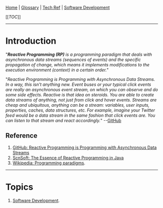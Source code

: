 [Home](/Slalom-LLC/Slalom-Consulting) | [Glossary](/Glossary) | [Tech Ref](/Tech-Ref) | [Software Development](/Tech-Ref/Software-Development) 

[[_TOC_]]

---
# Introduction
"_***Reactive Programming (RP)*** is a programming paradigm that deals with asynchronous data streams (sequences of events) and the specific propagation of change, which means it implements modifications to the execution environment (context) in a certain order._"

"_Reactive Programming is Programming with Asynchronous Data Streams. In a way, this isn't anything new. Event buses or your typical click events are really an asynchronous event stream, on which you can observe and do some side effects. Reactive is that idea on steroids. You are able to create data streams of anything, not just from click and hover events. Streams are cheap and ubiquitous, anything can be a stream: variables, user inputs, properties, caches, data structures, etc. For example, imagine your Twitter feed would be a data stream in the same fashion that click events are. You can listen to that stream and react accordingly._" --[GitHub](https://gist.github.com/staltz/868e7e9bc2a7b8c1f754#reactive-programming-is-programming-with-asynchronous-data-streams)

## Reference
1. [GitHub: Reactive Programming is Programming with Asynchronous Data Streams](https://gist.github.com/staltz/868e7e9bc2a7b8c1f754#reactive-programming-is-programming-with-asynchronous-data-streams)
1. [ScnSoft: The Essence of Reactive Programming in Java](https://www.scnsoft.com/blog/java-reactive-programming)
1. [Wikipedia: Programming paradigms](https://en.wikipedia.org/wiki/Programming_paradigm).

---
# Topics
1. [Software Development](/Tech-Ref/Software-Development).
